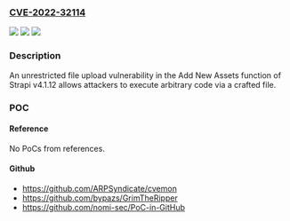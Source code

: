 ### [CVE-2022-32114](https://cve.mitre.org/cgi-bin/cvename.cgi?name=CVE-2022-32114)
![](https://img.shields.io/static/v1?label=Product&message=n%2Fa&color=blue)
![](https://img.shields.io/static/v1?label=Version&message=n%2Fa&color=blue)
![](https://img.shields.io/static/v1?label=Vulnerability&message=n%2Fa&color=brighgreen)

### Description

An unrestricted file upload vulnerability in the Add New Assets function of Strapi v4.1.12 allows attackers to execute arbitrary code via a crafted file.

### POC

#### Reference
No PoCs from references.

#### Github
- https://github.com/ARPSyndicate/cvemon
- https://github.com/bypazs/GrimTheRipper
- https://github.com/nomi-sec/PoC-in-GitHub

